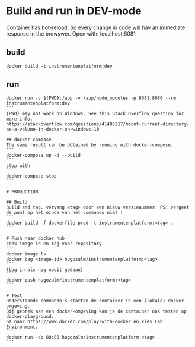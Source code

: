 # Build and run in DEV-mode
Container has hot-reload. So every change in code will hav an immediate response in the browswer.
Open with: localhost:8081

## build
```
docker build -t instrumentenplatform:dev
```

## run
````
docker run -v ${PWD}:/app -v /app/node_modules -p 8081:8080 --rm instrumentenplatform:dev
```
{PWD} may not work on Windows. See this Stack Overflow question for more info.
https://stackoverflow.com/questions/41485217/mount-current-directory-as-a-volume-in-docker-on-windows-10

## docker-compose
The same result can be obtained by running with docker-compose.
```
docker-compose up -d --build
```
stop with
```
docker-compose stop
```

# PRODUCTION

## Build
Build and tag. vervang <tag> door een nieuw versienummer. PS: vergeet de punt op het einde van het commando niet !
```
docker build -f dockerfile-prod -t instrumentenplatform:<tag> .
```

# Push naar docker hub
zoek image-id en tag voor repository
```
docker image ls
docker tag <image-id> hugozalm/instrumentenplatform:<tag>
```
(Log in als nog nooit gedaan) 
```
docker push hugozalm/instrumentenplatform:<tag>
```

# Test
Onderstaande commando's starten de container in een (lokale) docker omgeving.
Bij gebrek aan een docker-omgeving kan je de container ook testen op docker-playground.
Ga naar https://www.docker.com/play-with-docker en kies Lab Environment.
```
docker run -dp 80:80 hugozalm/instrumentenplatform:<tag>
```

